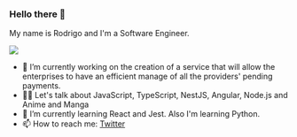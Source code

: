 ### Hello there 👋
My name is Rodrigo and I'm a Software Engineer.

![](https://media.giphy.com/media/Nx0rz3jtxtEre/giphy.gif)

<!--

Here are some ideas to get you started:

- 🔭 I’m currently working on the creation of a service that will allow the enterprises to have an efficient manage of all the providers' pending payments. 
- 🌱 I’m currently learning React and NestJS. Also I'm learning Python with parallel projects 
- 📫 How to reach me: ...
- ⚡ Fun fact: I'm not an onigiri 🍙
-->

- 🔭 I’m currently working on the creation of a service that will allow the enterprises to have an efficient manage of all the providers' pending payments. 
- 👨‍💻 Let's talk about JavaScript, TypeScript, NestJS, Angular, Node.js and Anime and Manga
- 🌱 I’m currently learning React and Jest. Also I'm learning Python.
- 📫 How to reach me: [Twitter](https://twitter.com/robadillo)

